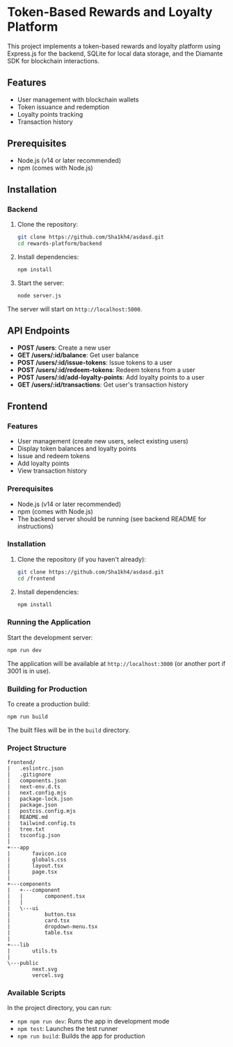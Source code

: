 # Token-Based Rewards and Loyalty Platform

This project implements a token-based rewards and loyalty platform using Express.js for the backend, SQLite for local data storage, and the Diamante SDK for blockchain interactions.

## Features

- User management with blockchain wallets
- Token issuance and redemption
- Loyalty points tracking
- Transaction history

## Prerequisites

- Node.js (v14 or later recommended)
- npm (comes with Node.js)

## Installation

### Backend

1. Clone the repository:
   ```bash
   git clone https://github.com/Sha1kh4/asdasd.git
   cd rewards-platform/backend
   ```

2. Install dependencies:
   ```bash
   npm install
   ```

3. Start the server:
   ```bash
   node server.js
   ```

The server will start on `http://localhost:5000`.

## API Endpoints

- **POST /users**: Create a new user
- **GET /users/:id/balance**: Get user balance
- **POST /users/:id/issue-tokens**: Issue tokens to a user
- **POST /users/:id/redeem-tokens**: Redeem tokens from a user
- **POST /users/:id/add-loyalty-points**: Add loyalty points to a user
- **GET /users/:id/transactions**: Get user's transaction history

## Frontend

### Features

- User management (create new users, select existing users)
- Display token balances and loyalty points
- Issue and redeem tokens
- Add loyalty points
- View transaction history

### Prerequisites

- Node.js (v14 or later recommended)
- npm (comes with Node.js)
- The backend server should be running (see backend README for instructions)

### Installation

1. Clone the repository (if you haven't already):
   ```bash
   git clone https://github.com/Sha1kh4/asdasd.git
   cd /frontend
   ```

2. Install dependencies:
   ```bash
   npm install
   ```


### Running the Application

Start the development server:
```bash
npm run dev
```

The application will be available at `http://localhost:3000` (or another port if 3001 is in use).

### Building for Production

To create a production build:
```bash
npm run build
```

The built files will be in the `build` directory.

### Project Structure

```plaintext
frontend/
|   .eslintrc.json
|   .gitignore
|   components.json
|   next-env.d.ts
|   next.config.mjs
|   package-lock.json
|   package.json
|   postcss.config.mjs
|   README.md
|   tailwind.config.ts
|   tree.txt
|   tsconfig.json
|
+---app
|       favicon.ico
|       globals.css
|       layout.tsx
|       page.tsx
|
+---components
|   +---component
|   |       component.tsx
|   |
|   \---ui
|           button.tsx
|           card.tsx
|           dropdown-menu.tsx
|           table.tsx
|
+---lib
|       utils.ts
|
\---public
        next.svg
        vercel.svg
```

### Available Scripts

In the project directory, you can run:

- `npm npm run dev`: Runs the app in development mode
- `npm test`: Launches the test runner
- `npm run build`: Builds the app for production